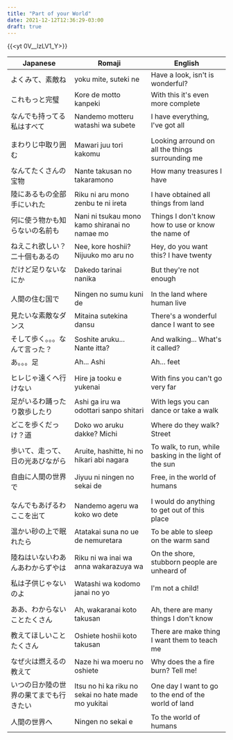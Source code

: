 ```yaml
---
title: "Part of your World"
date: 2021-12-12T12:36:29-03:00
draft: true
---
```

{{<yt 0V__lzLV1_Y>}}

| Japanese                               | Romaji                                              | English                                                |
|----------------------------------------|-----------------------------------------------------|--------------------------------------------------------|
| よくみて、素敵ね                       | yoku mite, suteki ne                                | Have a look, isn't is wonderful?                       |
| これもっと完璧                         | Kore de motto kanpeki                               | With this it's even more complete                      |
| なんでも持ってる私はすべて             | Nandemo motteru watashi wa subete                   | I have everything, I've got all                        |
|                                        |                                                     |                                                        |
| まわりじ中取り囲む                     | Mawari juu tori kakomu                              | Looking arround on all the things surrounding me       |
| なんてたくさんの宝物                   | Nante takusan no takaramono                         | How many treasures I have                              |
| 陸にあるもの全部手にいれた             | Riku ni aru mono zenbu te ni ireta                  | I have obtained all things from land                   |
| 何に使う物かも知らないの名前も         | Nani ni tsukau mono kamo shiranai no namae mo       | Things I don't know how to use or know the name of     |
| ねえこれ欲しい？二十個もあるの         | Nee, kore hoshii? Nijuuko mo aru no                 | Hey, do you want this? I have twenty                   |
| だけど足りないなにか                   | Dakedo tarinai nanika                               | But they're not enough                                 |
|                                        |                                                     |                                                        |
| 人間の住む国で                         | Ningen no sumu kuni de                              | In the land where human live                           |
| 見たいな素敵なダンス                   | Mitaina sutekina dansu                              | There's a wonderful dance I want to see                |
| そして歩く。。。なんて言った？         | Soshite aruku... Nante itta?                        | And walking... What's it called?                       |
| あ。。。足                             | Ah... Ashi                                          | Ah... feet                                             |
|                                        |                                                     |                                                        |
| ヒレじゃ遠くへ行けない                 | Hire ja tooku e yukenai                             | With fins you can't go very far                        |
| 足がいるわ踊ったり散歩したり           | Ashi ga iru wa odottari sanpo shitari               | With legs you can dance or take a walk                 |
| どこを歩くだっけ？道                   | Doko wo aruku dakke? Michi                          | Where do they walk? Street                             |
| 歩いて、走って、日の光あびながら       | Aruite, hashitte, hi no hikari abi nagara           | To walk, to run, while basking in the light of the sun |
| 自由に人間の世界で                     | Jiyuu ni ningen no sekai de                         | Free, in the world of  humans                          |
|                                        |                                                     |                                                        |
| なんでもあげるわここを出て             | Nandemo ageru wa koko wo dete                       | I would do anything to get out of this place           |
| 温かい砂の上で眠れたら                 | Atatakai suna no ue de nemuretara                   | To be able to sleep on the warm sand                   |
| 陸ねはいないわあんあわからずやは       | Riku ni wa inai wa anna wakarazuya wa               | On the shore, stubborn people are unheard of           |
| 私は子供じゃないのよ                   | Watashi wa kodomo janai no yo                       | I'm not a child!                                       |
|                                        |                                                     |                                                        |
| ああ、わからないことたくさん           | Ah, wakaranai koto takusan                          | Ah, there are many things I don't know                 |
| 教えてほしいことたくさん               | Oshiete hoshii koto takusan                         | There are make thing I want them to teach me           |
| なぜ火は燃えるの教えて                 | Naze hi wa moeru no oshiete                         | Why does the a fire burn? Tell me!                     |
| いつの日か陸の世界の果てまでも行きたい | Itsu no hi ka riku no sekai no hate made mo yukitai | One day I want to go to the end of the world of land   |
| 人間の世界へ                           | Ningen no sekai e                                   | To the world of humans                                 |
